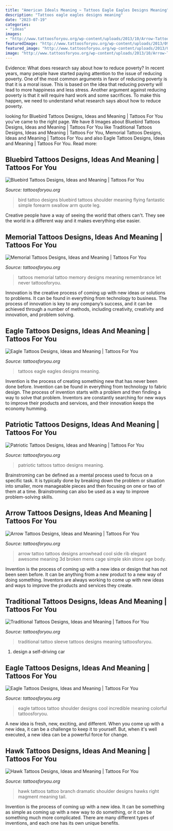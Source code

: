 ```yaml
---
title: "American Ideals Meaning ~ Tattoos Eagle Eagles Designs Meaning"
description: "Tattoos eagle eagles designs meaning"
date: "2023-07-19"
categories:
- "ideas"
images:
- "http://www.tattoosforyou.org/wp-content/uploads/2013/10/Arrow-Tattoo-764x1024.jpg"
featuredImage: "http://www.tattoosforyou.org/wp-content/uploads/2013/09/Traditional-Tattoo-Sleeve.jpg"
featured_image: "http://www.tattoosforyou.org/wp-content/uploads/2013/09/Traditional-Tattoo-Sleeve.jpg"
image: "http://www.tattoosforyou.org/wp-content/uploads/2013/10/Arrow-Tattoo-764x1024.jpg"
---
```



Evidence: What does research say about how to reduce poverty?
In recent years, many people have started paying attention to the issue of reducing poverty. One of the most common arguments in favor of reducing poverty is that it is a moral issue. This is based on the idea that reducing poverty will lead to more happiness and less stress. Another argument against reducing poverty is that it will require hard work and some sacrifices. To make this happen, we need to understand what research says about how to reduce poverty.

	

		
looking for Bluebird Tattoos Designs, Ideas and Meaning | Tattoos For You you've came to the right page. We have 8 Images about Bluebird Tattoos Designs, Ideas and Meaning | Tattoos For You like Traditional Tattoos Designs, Ideas and Meaning | Tattoos For You, Memorial Tattoos Designs, Ideas and Meaning | Tattoos For You and also Eagle Tattoos Designs, Ideas and Meaning | Tattoos For You. Read more:
		
    
## Bluebird Tattoos Designs, Ideas And Meaning | Tattoos For You

<img loading=lazy src="https://www.tattoosforyou.org/wp-content/uploads/2016/02/Bluebird-Tattoo.jpg" onerror="this.onerror=null;this.src='https://tse3.mm.bing.net/th?id=OIP.ndocHcqAsdgBE_hKLC3ZxQHaJ7&amp;pid=15.1';" alt="Bluebird Tattoos Designs, Ideas and Meaning | Tattoos For You">

_Source: tattoosforyou.org_

>bird tattoo designs bluebird tattoos shoulder meaning flying fantastic simple forearm swallow arm quote leg. 

	

Creative people have a way of seeing the world that others can't. They see the world in a different way and it makes everything else easier.

    
## Memorial Tattoos Designs, Ideas And Meaning | Tattoos For You

<img loading=lazy src="http://www.tattoosforyou.org/wp-content/uploads/2013/09/In-Memory-of-Tattoo.jpg" onerror="this.onerror=null;this.src='https://tse4.mm.bing.net/th?id=OIP.MwiH3Ztx4m-pMPYShkH9EwHaJ3&amp;pid=15.1';" alt="Memorial Tattoos Designs, Ideas and Meaning | Tattoos For You">

_Source: tattoosforyou.org_

>tattoos memorial tattoo memory designs meaning remembrance let never tattoosforyou. 

	

Innovation is the creative process of coming up with new ideas or solutions to problems. It can be found in everything from technology to business. The process of innovation is key to any company’s success, and it can be achieved through a number of methods, including creativity, creativity and innovation, and problem solving.

    
## Eagle Tattoos Designs, Ideas And Meaning | Tattoos For You

<img loading=lazy src="http://www.tattoosforyou.org/wp-content/uploads/2013/09/Eagles-Tattoos.jpg" onerror="this.onerror=null;this.src='https://tse3.mm.bing.net/th?id=OIP.MBCcslmauZOH-ldYd93OqAHaKZ&amp;pid=15.1';" alt="Eagle Tattoos Designs, Ideas and Meaning | Tattoos For You">

_Source: tattoosforyou.org_

>tattoos eagle eagles designs meaning. 

	

Invention is the process of creating something new that has never been done before. Invention can be found in everything from technology to fabric design. The process of invention starts with a problem and then finding a way to solve that problem. Inventors are constantly searching for new ways to improve their products and services, and their innovation keeps the economy humming.

    
## Patriotic Tattoos Designs, Ideas And Meaning | Tattoos For You

<img loading=lazy src="https://www.tattoosforyou.org/wp-content/uploads/2013/11/Patriotic-Tattoo.jpg" onerror="this.onerror=null;this.src='https://tse3.mm.bing.net/th?id=OIP.Ws_I_848rRZO2AKkeaLnAwHaE9&amp;pid=15.1';" alt="Patriotic Tattoos Designs, Ideas and Meaning | Tattoos For You">

_Source: tattoosforyou.org_

>patriotic tattoos tattoo designs meaning. 

	

Brainstroming can be defined as a mental process used to focus on a specific task. It is typically done by breaking down the problem or situation into smaller, more manageable pieces and then focusing on one or two of them at a time. Brainstroming can also be used as a way to improve problem-solving skills.

    
## Arrow Tattoos Designs, Ideas And Meaning | Tattoos For You

<img loading=lazy src="http://www.tattoosforyou.org/wp-content/uploads/2013/10/Arrow-Tattoo-764x1024.jpg" onerror="this.onerror=null;this.src='https://tse3.mm.bing.net/th?id=OIP.eivjRRatM04TdPbv2M9PqQHaJ7&amp;pid=15.1';" alt="Arrow Tattoos Designs, Ideas and Meaning | Tattoos For You">

_Source: tattoosforyou.org_

>arrow tattoo tattoos designs arrowhead cool side rib elegant awesome meaning 3d broken mens cage simple skin stone age body. 

	

Invention is the process of coming up with a new idea or design that has not been seen before. It can be anything from a new product to a new way of doing something. Inventors are always working to come up with new ideas and ways to improve the products and services they create.

    
## Traditional Tattoos Designs, Ideas And Meaning | Tattoos For You

<img loading=lazy src="http://www.tattoosforyou.org/wp-content/uploads/2013/09/Traditional-Tattoo-Sleeve.jpg" onerror="this.onerror=null;this.src='https://tse1.mm.bing.net/th?id=OIP.Vjnp2nfe9z0ZWGuIhaBlmwHaJ4&amp;pid=15.1';" alt="Traditional Tattoos Designs, Ideas and Meaning | Tattoos For You">

_Source: tattoosforyou.org_

>traditional tattoo sleeve tattoos designs meaning tattoosforyou. 

	

1. design a self-driving car 

    
## Eagle Tattoos Designs, Ideas And Meaning | Tattoos For You

<img loading=lazy src="http://www.tattoosforyou.org/wp-content/uploads/2013/09/Eagle-Tattoos-756x1024.jpg" onerror="this.onerror=null;this.src='https://tse2.mm.bing.net/th?id=OIP.i5QRpKwhRZfvQiNcZ3qTOAHaKC&amp;pid=15.1';" alt="Eagle Tattoos Designs, Ideas and Meaning | Tattoos For You">

_Source: tattoosforyou.org_

>eagle tattoos tattoo shoulder designs cool incredible meaning colorful tattoosforyou. 

	

A new idea is fresh, new, exciting, and different. When you come up with a new idea, it can be a challenge to keep it to yourself. But, when it's well executed, a new idea can be a powerful force for change.

    
## Hawk Tattoos Designs, Ideas And Meaning | Tattoos For You

<img loading=lazy src="https://www.tattoosforyou.org/wp-content/uploads/2016/03/Hawk-Tattoo-Ideas.jpg" onerror="this.onerror=null;this.src='https://tse2.mm.bing.net/th?id=OIP.bUflpKI_oGfqgnZKFqN-TgHaJ3&amp;pid=15.1';" alt="Hawk Tattoos Designs, Ideas and Meaning | Tattoos For You">

_Source: tattoosforyou.org_

>hawk tattoos tattoo branch dramatic shoulder designs hawks right magment meaning tail. 

	

Invention is the process of coming up with a new idea. It can be something as simple as coming up with a new way to do something, or it can be something much more complicated. There are many different types of inventions, and each one has its own unique benefits.

